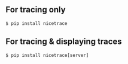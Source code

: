## For tracing only

```commandline
$ pip install nicetrace
```

## For tracing & displaying traces

```commandline
$ pip install nicetrace[server]
```
